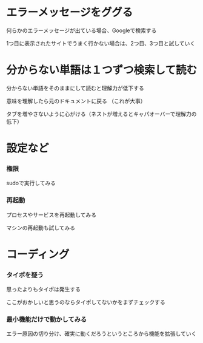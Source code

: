 # エラーメッセージをググる

何らかのエラーメッセージが出ている場合、Googleで検索する

1つ目に表示されたサイトでうまく行かない場合は、2つ目、3つ目と試していく

# 分からない単語は１つずつ検索して読む

分からない単語をそのままにして読むと理解力が低下する

意味を理解したら元のドキュメントに戻る （これが大事）

タブを増やさないように心がける（ネストが増えるとキャパオーバーで理解力の低下）

# 設定など

### 権限

sudoで実行してみる

### 再起動

プロセスやサービスを再起動してみる

マシンの再起動も試してみる

# コーディング

### タイポを疑う

思ったよりもタイポは発生する

ここがおかしいと思うのならタイポしてないかをまずチェックする

### 最小機能だけで動かしてみる

エラー原因の切り分け、確実に動くだろうというところから機能を拡張していく

